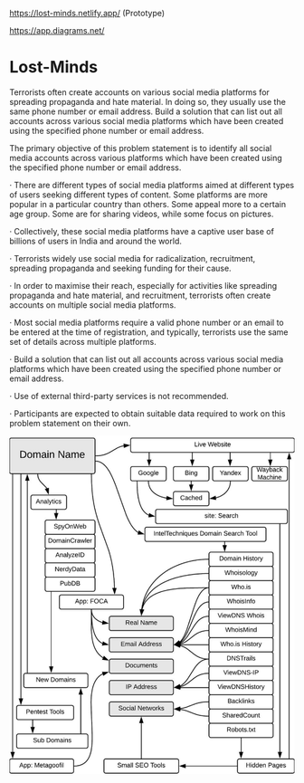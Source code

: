 https://lost-minds.netlify.app/ (Prototype)

https://app.diagrams.net/

# Lost-Minds
Terrorists often create accounts on various social media platforms for spreading propaganda and hate material. In doing so, they usually use the same phone number or email address. Build a solution that can list out all accounts across various social media platforms which have been created using the specified phone number or email address.

The primary objective of this problem statement is to identify all social media accounts across various platforms which have been created using the specified phone number or email address.

· There are different types of social media platforms aimed at different types of users seeking different types of content. Some platforms are more popular in a particular country than others. Some appeal more to a certain age group. Some are for sharing videos, while some focus on pictures.

· Collectively, these social media platforms have a captive user base of billions of users in India and around the world.

· Terrorists widely use social media for radicalization, recruitment, spreading propaganda and seeking funding for their cause.

· In order to maximise their reach, especially for activities like spreading propaganda and hate material, and recruitment, terrorists often create accounts on multiple social media platforms.

· Most social media platforms require a valid phone number or an email to be entered at the time of registration, and typically, terrorists use the same set of details across multiple platforms.

· Build a solution that can list out all accounts across various social media platforms which have been created using the specified phone number or email address.

· Use of external third-party services is not recommended.

· Participants are expected to obtain suitable data required to work on this problem statement on their own.

![Screenshot](EXTRAS/domain.png)


